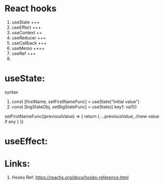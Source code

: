 React hooks
===========
1. useState +++
2. useEffect +++
3. useContext ++
4. useReducer +++
5. useCallback +++
6. useMemo ++++
7. useRef +++
8. 

useState:
=========
syntax
1. const [firstName, setFirstNameFunc] = useState("Initial value")
2. const [bigStateObj, setBigStateFunc] = useState({ key1: val1})

setFirstNameFunc((previousValue) => {
    return {
        ...previousValue,
        //new value if any
    }
})


useEffect:
==========


Links:
======
1. Hooks Ref: https://reactjs.org/docs/hooks-reference.html
